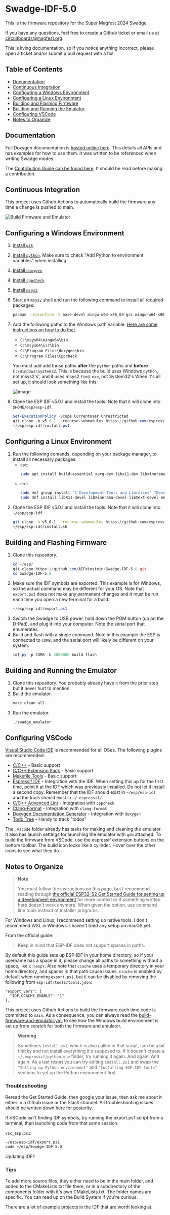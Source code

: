 # Swadge-IDF-5.0

This is the firmware repository for the Super Magfest 2024 Swadge.

<!-- The corresponding hardware repository for the Super Magfest 2024 Swadge can be found here. -->

If you have any questions, feel free to create a Github ticket or email us at circuitboards@magfest.org.

This is living documentation, so if you notice anything incorrect, please open a ticket and/or submit a pull request with a fix!

## Table of Contents

* [Documentation](#documentation)
* [Continuous Integration](#continuous-integration)
* [Configuring a Windows Environment](#configuring-a-windows-environment)
* [Configuring a Linux Environment](#configuring-a-linux-environment)
* [Building and Flashing Firmware](#building-and-flashing-firmware)
* [Building and Running the Emulator](#building-and-running-the-emulator)
* [Configuring VSCode](#configuring-vscode)
* [Notes to Organize](#notes-to-organize)

## Documentation

Full Doxygen documentation is [hosted online here](https://adam.feinste.in/Swadge-IDF-5.0/). This details all APIs and has examples for how to use them. It was written to be referenced when writing Swadge modes.

The [Contribution Guide can be found here](/docs/CONTRIBUTING.md). It should be read before making a contribution.

## Continuous Integration

This project uses Github Actions to automatically build the firmware any time a change is pushed to main.

![Build Firmware and Emulator](https://github.com/AEFeinstein/Swadge-IDF-5.0/actions/workflows/build-firmware-and-emulator.yml/badge.svg)

## Configuring a Windows Environment

1. [install `git`](https://git-scm.com/download/win).
1. [install `python`](https://www.python.org/downloads/). Make sure to check "Add Python to environment variables" when installing
1. [Install `doxygen`](https://www.doxygen.nl/download.html)
1. [Install `cppcheck`](https://cppcheck.sourceforge.io/)
1. [Install `msys2`](https://www.msys2.org/)
1. Start an `msys2` shell and run the following command to install all required packages:
    ```bash
    pacman --noconfirm -S base-devel mingw-w64-x86_64-gcc mingw-w64-x86_64-clang zip
    ```
1. Add the following paths to the Windows path variable. [Here are some instructions on how to do that](https://www.architectryan.com/2018/03/17/add-to-the-path-on-windows-10/).
    * `C:\msys64\mingw64\bin`
    * `C:\msys64\usr\bin`
    * `C:\Program Files\doxygen\bin` 
    * `C:\Program Files\Cppcheck`
    
    You must add add those paths **after** the `python` paths and **before** `C:\Windows\System32`. This is because the build uses Windows `python`, not msys2's', and it uses msys2 `find.exe`, not System32's
When it's all set up, it should look something like this:

    ![image](https://user-images.githubusercontent.com/231180/224911026-0c6b1063-e4f2-4671-a804-bce004085a3a.png)

1. Clone the ESP IDF v5.0.1 and install the tools. Note that it will clone into `$HOME/esp/esp-idf`.
    ```powershell
    Set-ExecutionPolicy -Scope CurrentUser Unrestricted
    git clone -b v5.0.1 --recurse-submodules https://github.com/espressif/esp-idf.git $HOME/esp/esp-idf
    ~/esp/esp-idf/install.ps1
    ```

## Configuring a Linux Environment

1. Run the following comands, depending on your package manager, to install all necessary packages:
    * `apt`:
        ```bash
        sudo apt install build-essential xorg-dev libx11-dev libxinerama-dev libxext-dev mesa-common-dev libglu1-mesa-dev libasound2-dev libpulse-dev libasan8 clang-format cppcheck doxygen python3 python3-venv cmake
        ```
    * `dnf`:
        ```bash
        sudo dnf group install "C Development Tools and Libraries" "Development Tools"
        sudo dnf install libX11-devel libXinerama-devel libXext-devel mesa-libGLU-devel alsa-lib-devel pulseaudio-libs-devel libudev-devel cmake libasan8 clang-format cppcheck doxygen python3 python3-venv cmake
        ```
1. Clone the ESP IDF v5.0.1 and install the tools. Note that it will clone into `~/esp/esp-idf`.
    ```bash
    git clone -b v5.0.1 --recurse-submodules https://github.com/espressif/esp-idf.git ~/esp/esp-idf
    ~/esp/esp-idf/install.sh
    ```

## Building and Flashing Firmware

1. Clone this repository.
    ```powershell
    cd ~/esp/
    git clone https://github.com/AEFeinstein/Swadge-IDF-5.0.git
    cd Swadge-IDF-5.0
    ```
1. Make sure the IDF symbols are exported. This example is for Windows, so the actual command may be different for your OS. Note that `export.ps1` does not make any permanent changes and it must be run each time you open a new terminal for a build.
    ```powershell
    ~/esp/esp-idf/export.ps1
    ```
1. Switch the Swadge to USB power, hold down the PGM button (up on the D-Pad), and plug it into your computer. Note the serial port that enumerates.
1. Build and flash with a single command. Note in this example the ESP is connected to `COM8`, and the serial port will likely be different on your system.
    ```powershell
    idf.py -p COM8 -b 2000000 build flash
    ```

## Building and Running the Emulator

1. Clone this repository. You probably already have it from the prior step but it never hurt to mention.
1. Build the emulator.
    ```powershell
    make clean all
    ```
1. Run the emulator. 
   ```powershell
   ./swadge_emulator
   ```

## Configuring VSCode

[Visual Studio Code IDE](https://code.visualstudio.com/) is recommended for all OSes. The following plugins are recommended:
* [C/C++](https://marketplace.visualstudio.com/items?itemName=ms-vscode.cpptools) - Basic support
* [C/C++ Extension Pack](https://marketplace.visualstudio.com/items?itemName=ms-vscode.cpptools-extension-pack) - Basic support
* [Makefile Tools](https://marketplace.visualstudio.com/items?itemName=ms-vscode.makefile-tools) - Basic support
* [Espressif IDF](https://marketplace.visualstudio.com/items?itemName=espressif.esp-idf-extension) - Integration with the IDF. When setting this up for the first time, point it at the IDF which was previously installed. Do not let it install a second copy. Remember that the IDF should exist in `~/esp/esp-idf` and the tools should exist in `~/.espressif/`.
* [C/C++ Advanced Lint](https://marketplace.visualstudio.com/items?itemName=jbenden.c-cpp-flylint) - Integration with `cppcheck`
* [Clang-Format](https://marketplace.visualstudio.com/items?itemName=xaver.clang-format) - Integration with `clang-format`
* [Doxygen Documentation Generator](https://marketplace.visualstudio.com/items?itemName=cschlosser.doxdocgen) - Integration with `doxygen`
* [Todo Tree](https://marketplace.visualstudio.com/items?itemName=Gruntfuggly.todo-tree) - Handy to track "todos"

The `.vscode` folder already has tasks for making and cleaning the emulator. It also has launch settings for launching the emulator with `gdb` attached. To build the firmware from VSCode, use the espressif extension buttons on the bottom toolbar. The build icon looks like a cylinder. Hover over the other icons to see what they do.

## Notes to Organize

> **Note**
> 
> You must follow the instructions on this page, but I recommend reading through [the official ESP32-S2 Get Started Guide for setting up a development environment](https://docs.espressif.com/projects/esp-idf/en/v5.0.1/esp32s2/get-started/index.html#installation) for more context or if something written here doesn't work anymore. When given the option, use command line tools instead of installer programs.

For Windows and Linux, I recommend setting up native tools. I don't recommend WSL in Windows. I haven't tried any setup on macOS yet.

From the official guide:
> Keep in mind that ESP-IDF does not support spaces in paths.

By default this guide sets up ESP-IDF in your home directory, so if your username has a space in it, please change all paths to something without a space, like `c:\esp\`. Also note that `ccache` uses a temporary directory in your home directory, and spaces in that path cause issues. `ccache` is enabled by default when running `export.ps1`, but it can be disabled by removing the following from `esp-idf/tools/tools.json`:
```
"export_vars": {
  "IDF_CCACHE_ENABLE": "1"
},
```

This project uses Github Actions to build the firmware each time code is committed to `main`. As a consequence, you can always read the [build-firmware-and-emulator.yml](.github/workflows/build-firmware-and-emulator.yml) to see how the Windows build environment is set up from scratch for both the firmware and emulator.

> **Warning**
> 
> Sometimes `install.ps1`, which is also called in that script, can be a bit finicky and not install everything it's supposed to. If it doesn't create a `~/.espressif/python_env` folder, try running it again. And again. And again. As a last resort you can try editing `install.ps1` and swap the `"Setting up Python environment"` and `"Installing ESP-IDF tools"` sections to set up the Python environment first.

### Troubleshooting
Reread the Get Started Guide, then google your issue, then ask me about it either in a Github issue or the Slack channel. All troubleshooting issues should be written down here for posterity.

If VSCode isn't finding IDF symbols, try running the export.ps1 script from a terminal, then launching code from that same session.

`vsc_esp.ps1`:
```bash
~/esp/esp-idf/export.ps1
code ~/esp/Swadge-IDF-5.0
```

Updating IDF?

### Tips
To add more source files, they either need to be in the main folder, and added to the CMakeLists.txt file there, or in a subdirectory of the components folder with it's own CMakeLists.txt. The folder names are specific. You can read up on the Build System if you're curious.

There are a lot of example projects in the IDF that are worth looking at.
